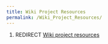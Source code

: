```yaml
---
title: Wiki Project Resources
permalink: /Wiki_Project_Resources/
---
```


1.  REDIRECT [Wiki project resources](Wiki_project_resources "wikilink")